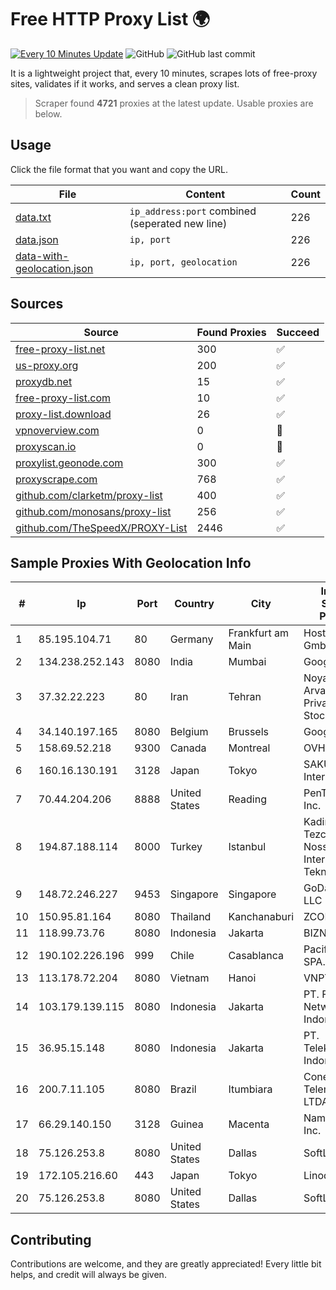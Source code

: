 
# Free HTTP Proxy List 🌍

[![Every 10 Minutes Update](https://github.com/mertguvencli/http-proxy-list/actions/workflows/main.yml/badge.svg?branch=main)](https://github.com/mertguvencli/http-proxy-list/actions/workflows/main.yml)
![GitHub](https://img.shields.io/github/license/mertguvencli/http-proxy-list)
![GitHub last commit](https://img.shields.io/github/last-commit/mertguvencli/http-proxy-list)

It is a lightweight project that, every 10 minutes, scrapes lots of free-proxy sites, validates if it works, and serves a clean proxy list.


> Scraper found **4721** proxies at the latest update. Usable proxies are below.

## Usage

Click the file format that you want and copy the URL.


|File|Content|Count|
|----|-------|-----|
|[data.txt](https://raw.githubusercontent.com/mertguvencli/http-proxy-list/main/proxy-list/data.txt)|`ip_address:port` combined (seperated new line)|226|
|[data.json](https://raw.githubusercontent.com/mertguvencli/http-proxy-list/main/proxy-list/data.json)|`ip, port`|226|
|[data-with-geolocation.json](https://raw.githubusercontent.com/mertguvencli/http-proxy-list/main/proxy-list/data-with-geolocation.json)|`ip, port, geolocation`|226|

## Sources

|Source|Found Proxies|Succeed|
|------|-------------|-------|
|[free-proxy-list.net](https://free-proxy-list.net)|300|✅|
|[us-proxy.org](https://www.us-proxy.org)|200|✅|
|[proxydb.net](http://proxydb.net)|15|✅|
|[free-proxy-list.com](https://free-proxy-list.com/?page=&port=&type%5B%5D=http&type%5B%5D=https&up_time=0&search=Search)|10|✅|
|[proxy-list.download](https://www.proxy-list.download/HTTP)|26|✅|
|[vpnoverview.com](https://vpnoverview.com/privacy/anonymous-browsing/free-proxy-servers)|0|🚫|
|[proxyscan.io](https://www.proxyscan.io)|0|🚫|
|[proxylist.geonode.com](https://proxylist.geonode.com/api/proxy-list?limit=300&page=1&sort_by=lastChecked&sort_type=desc&protocols=http,https)|300|✅|
|[proxyscrape.com](https://api.proxyscrape.com/v2/?request=displayproxies&protocol=http&timeout=10000&country=all&ssl=all&anonymity=all)|768|✅|
|[github.com/clarketm/proxy-list](https://raw.githubusercontent.com/clarketm/proxy-list/master/proxy-list-raw.txt)|400|✅|
|[github.com/monosans/proxy-list](https://raw.githubusercontent.com/monosans/proxy-list/main/proxies/http.txt)|256|✅|
|[github.com/TheSpeedX/PROXY-List](https://raw.githubusercontent.com/TheSpeedX/PROXY-List/master/http.txt)|2446|✅|


## Sample Proxies With Geolocation Info

|#|Ip|Port|Country|City|Internet Service Provider|
|-|--|----|-------|----|-------------------------|
|1|85.195.104.71|80|Germany|Frankfurt am Main|Host Europe GmbH|
|2|134.238.252.143|8080|India|Mumbai|Google LLC|
|3|37.32.22.223|80|Iran|Tehran|Noyan Abr Arvan Co. ( Private Joint Stock)|
|4|34.140.197.165|8080|Belgium|Brussels|Google LLC|
|5|158.69.52.218|9300|Canada|Montreal|OVH SAS|
|6|160.16.130.191|3128|Japan|Tokyo|SAKURA Internet Inc.|
|7|70.44.204.206|8888|United States|Reading|PenTeleData Inc.|
|8|194.87.188.114|8000|Turkey|Istanbul|Kadir Huseyin Tezcan Nosspeed Internet Teknolojileri|
|9|148.72.246.227|9453|Singapore|Singapore|GoDaddy.com, LLC|
|10|150.95.81.164|8080|Thailand|Kanchanaburi|ZCOM|
|11|118.99.73.76|8080|Indonesia|Jakarta|BIZNET|
|12|190.102.226.196|999|Chile|Casablanca|Pacifico Cable SPA.|
|13|113.178.72.204|8080|Vietnam|Hanoi|VNPT|
|14|103.179.139.115|8080|Indonesia|Jakarta|PT. Fiber Networks Indonesia|
|15|36.95.15.148|8080|Indonesia|Jakarta|PT. Telekomunikasi Indonesia|
|16|200.7.11.105|8080|Brazil|Itumbiara|Conexao Telematica LTDA|
|17|66.29.140.150|3128|Guinea|Macenta|Namecheap, Inc.|
|18|75.126.253.8|8080|United States|Dallas|SoftLayer|
|19|172.105.216.60|443|Japan|Tokyo|Linode, LLC|
|20|75.126.253.8|8080|United States|Dallas|SoftLayer|



## Contributing

Contributions are welcome, and they are greatly appreciated! Every
little bit helps, and credit will always be given.

